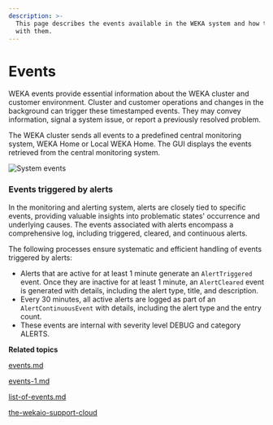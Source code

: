 ```yaml
---
description: >-
  This page describes the events available in the WEKA system and how to work
  with them.
---
```


# Events

WEKA events provide essential information about the WEKA cluster and customer environment. Cluster and customer operations and changes in the background can trigger these timestamped events. They may convey information, signal a system issue, or report a previously resolved problem.

The WEKA cluster sends all events to a predefined central monitoring system, WEKA Home or Local WEKA Home. The GUI displays the events retrieved from the central monitoring system.

![System events](../../.gitbook/assets/wmng\_events\_overview.png)

### Events triggered by alerts

In the monitoring and alerting system, alerts are closely tied to specific events, providing valuable insights into problematic states' occurrence and underlying causes. The events associated with alerts encompass a comprehensive log, including triggered, cleared, and continuous alerts.

The following processes ensure systematic and efficient handling of events triggered by alerts:

* Alerts that are active for at least 1 minute generate an `AlertTriggered` event. Once they are inactive for at least 1 minute, an `AlertCleared` event is generated with details, including the alert type, title, and description.
* Every 30 minutes, all active alerts are logged as part of an `AlertContinuousEvent` with details, including the alert type and the entry count.
* These events are internal with severity level DEBUG and category ALERTS.



**Related topics**

[events.md](events.md "mention")

[events-1.md](events-1.md "mention")

[list-of-events.md](list-of-events.md "mention")

[the-wekaio-support-cloud](../../monitor-the-weka-cluster/the-wekaio-support-cloud/ "mention")
